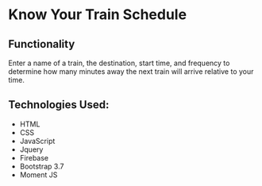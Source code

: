 <h1>Know Your Train Schedule </h1>

<h2>Functionality</h2>
Enter a name of a train, the destination, start time, and frequency to determine how many minutes away the next train will arrive relative to your time.


<h2>Technologies Used:</h2>

* HTML
* CSS
* JavaScript
* Jquery
* Firebase
* Bootstrap 3.7
* Moment JS
